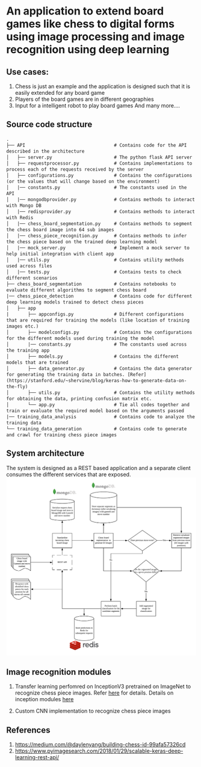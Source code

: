 # An application to extend board games like chess to digital forms using image processing and image recognition using deep learning
## Use cases:
1. Chess is just an example and the application is designed such that it is easily extended for any board game
2. Players of the board games are in different geographies
3. Input for a intelligent robot to play board games
And many more....

## Source code structure
    .
    ├── API                                 # Contains code for the API described in the architecture
    │   ├── server.py                       # The python flask API server
    │   ├── requestprocessor.py             # Contains implementations to process each of the requests received by the server
    │   ├── configurations.py               # Contains the configurations (or the values that will change based on the environment)
    │   |── constants.py                    # The constants used in the API
    │   |── mongodbprovider.py              # Contains methods to interact with Mongo DB
    │   |── redisprovider.py                # Contains methods to interact with Redis
    │   |── chess_board_segmentation.py     # Contains methods to segment the chess board image into 64 sub images
    │   |── chess_piece_recognition.py      # Contains methods to infer the chess piece based on the trained deep learning model
    │   |── mock_server.py                  # Implement a mock server to help initial integration with client app
    │   |── utils.py                        # Contains utility methods used across files
    │   |── tests.py                        # Contains tests to check different scenarios
    ├── chess_board_segmentation            # Contains notebooks to evaluate different algorithms to segment chess board
    |── chess_piece_detection               # Contains code for different deep learning models trained to detect chess pieces
    │   ├── app
    |       ├── appconfigs.py               # Different configurations that are required for training the models (like location of training  images etc.)
    │       ├── modelconfigs.py             # Contains the configurations for the different models used during training the model
    │       |── constants.py                # The constants used across the training app
    │       ├── models.py                   # Contains the different models that are trained
    │       ├── data_generator.py           # Contains the data generator for generating the training data in batches. [Refer]                 (https://stanford.edu/~shervine/blog/keras-how-to-generate-data-on-the-fly)      
    │       ├── utils.py                    # Contains the utility methods for obtaining the data, printing confusion matrix etc.
    │       └── app.py                      # Tie all codes together and train or evaluate the required model based on the arguments passed
    |── training_data_analysis              # Contains code to analyze the training data
    └── training_data_generation            # Contains code to generate and crawl for training chess piece images


## System architecture
The system is designed as a REST based application and a separate client consumes the different services that are exposed.
![Architecture](/doc/arch_v1.png) 

## Image recognition modules

1. Transfer learning perfomred on InceptionV3 pretrained on ImageNet to recognize chess piece images. Refer [here](https://keras.io/applications/#inceptionv3) for details.
Details on inception modules [here](https://hacktilldawn.com/2016/09/25/inception-modules-explained-and-implemented/)

2. Custom CNN implementation to recognize chess piece images

## References
1. https://medium.com/@daylenyang/building-chess-id-99afa57326cd
2. https://www.pyimagesearch.com/2018/01/29/scalable-keras-deep-learning-rest-api/
